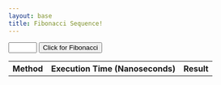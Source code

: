 ```yaml
---
layout: base
title: Fibonacci Sequence!
---
```


<input type="number" id="fibonacci_box" name="fibonacci_box" min="1" max="99">
<button onclick="fibonacciCall()">Click for Fibonacci</button>
<table id="fibonacci_data">
    <tr>
        <th>Method</th>
        <th>Execution Time (Nanoseconds)</th>
        <th>Result</th>
    </tr>
    <!--data goes here-->
</table>
<script>
    function fibonacciCall() {
        fetch("http://localhost:8085/api/fibonacci/" + String(document.getElementById("fibonacci_box").value), {
            method: 'GET',
            headers: {
                'Content-Type': 'application/json',
            }
        })
        .then(response => {
            if (!response.ok) {
                throw new Error(`HTTP error! Status: ${response.status}`);
            }
            return response.json();
        })
        .then(data => {
            // handling the response data
            console.log(data);
            var currentData = document.getElementsByClassName("fibonacci");
            console.log(currentData);
            for (var j = 0; j < currentData.length; j++) {
                currentData[j].remove();
                j--;
            }
            var names = ["Golden Ratio", "Matrix Exponentiation"];
            // var goldenRatioTime = data['golden_Ratio'];
            // var matrixExponentiationTime = data['matrix_Exponentiation'];
            // var methodArray = [goldenRatioTime, matrixExponentiationTime];
            for (var i = 0; i < names.length; i++) {
                var newRow = document.createElement("tr");
                newRow.setAttribute("class", "fibonacci")
                var nameCol = document.createElement("td");
                nameCol.innerHTML = names[i];
                var executionCol = document.createElement("td");
                executionCol.innerHTML = String(data[names[i]]["executionTime"]);
                var resultCol = document.createElement("td");
                resultCol.innerHTML = String(data[names[i]]["result"]);
                newRow.appendChild(nameCol);
                newRow.appendChild(executionCol);
                newRow.appendChild(resultCol);
                document.getElementById("fibonacci_data").appendChild(newRow);
            }
        })
        .catch(error => {
            // handling errors
            console.error('Fetch error:', error);
        });
    }
</script>